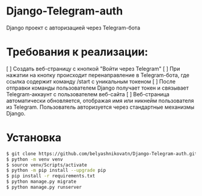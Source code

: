 # Django-Telegram-auth
Django проект с авторизацией через Telegram-бота



# Требования к реализации:
[ ] Создать веб-страницу с кнопкой "Войти через Telegram"
[ ] При нажатии на кнопку происходит перенаправление в Telegram-бота, где ссылка содержит команду /start с уникальным токеном
[ ] После отправки команды пользователем Django получает токен и связывает Telegram-аккаунт с пользователем веб-сайта
[ ] Веб-страница автоматически обновляется, отображая имя или никнейм пользователя из Telegram. Пользователь авторизуется через стандартные механизмы Django.



# Установка
```bash
$ git clone https://github.com/belyashnikovatn/Django-Telegram-auth.git
$ python -m venv venv  
$ source venv/Scripts/activate  
$ python -m pip install --upgrade pip  
$ pip install -r requirements.txt  
$ python manage.py migrate  
$ python manage.py runserver  
```

#